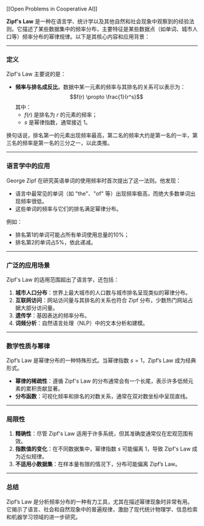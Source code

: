 [[Open Problems in Cooperative AI]]

**Zipf's Law** 是一种在语言学、统计学以及其他自然和社会现象中观察到的经验法则。它描述了某些数据集中的频率分布，主要特征是某些数据点（如单词、城市人口等）频率分布的幂律规律。以下是其核心内容和应用背景：

---

### **定义**
Zipf's Law 主要说的是：
- **频率与排名成反比**。数据中某一元素的频率与其排名的关系可以表示为：
  $$f(r) \propto \frac{1}{r^s}$$
  其中：
  - $f(r)$ 是排名为 $r$ 的元素的频率；
  - $s$ 是幂律指数，通常接近 1。

换句话说，排名第一的元素出现频率最高，第二名的频率大约是第一名的一半，第三名的频率是第一名的三分之一，以此类推。

---

### **语言学中的应用**
George Zipf 在研究英语单词的使用频率时首次提出了这一法则。他发现：
- 语言中最常见的单词（如 "the"、"of" 等）出现频率极高，而绝大多数单词出现频率很低。
- 这些单词的频率与它们的排名满足幂律分布。

例如：
- 排名第1的单词可能占所有单词使用总量的10%；
- 排名第2的单词占5%，依此递减。

---

### **广泛的应用场景**
Zipf's Law 的适用范围超出了语言学，还包括：
1. **城市人口分布**：世界上最大城市的人口数与城市排名呈现类似的幂律分布。
2. **互联网访问**：网站访问量与其排名的关系也符合 Zipf 分布，少数热门网站占据大部分访问量。
3. **遗传学**：基因表达的频率分布。
4. **词频分析**：自然语言处理（NLP）中的文本分析和建模。

---

### **数学性质与幂律**
Zipf’s Law 是幂律分布的一种特殊形式。当幂律指数 $s = 1$，Zipf’s Law 成为经典形式。

- **幂律的稀疏性**：遵循 Zipf's Law 的分布通常会有一个长尾，表示许多低频元素的累积贡献显著。
- **分布函数**：可视化频率和排名的对数关系，通常在双对数坐标中呈现直线。

---

### **局限性**
1. **精确性**：尽管 Zipf's Law 适用于许多系统，但其准确度通常仅在宏观范围有效。
2. **指数值的变化**：在不同数据集中，幂律指数 $s$ 可能偏离 1，导致 Zipf's Law 成为近似规律。
3. **不适用小数据集**：在样本量有限的情况下，分布可能偏离 Zipf’s Law。

---

### **总结**
Zipf’s Law 是分析频率分布的一种有力工具，尤其在描述幂律现象时非常有用。它揭示了语言、社会和自然现象中的普遍规律，激励了现代统计物理学、信息检索和机器学习领域的进一步研究。